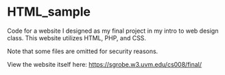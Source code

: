 # HTML_sample
Code for a website I designed as my final project in my intro to web design class. This website utilizes HTML, PHP, and CSS.


Note that some files are omitted for security reasons.


View the website itself here: https://sgrobe.w3.uvm.edu/cs008/final/

